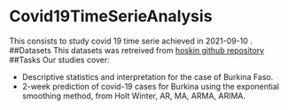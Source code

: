 # Covid19TimeSerieAnalysis
This consists to study covid 19 time serie achieved in 2021-09-10 .
##Datasets
This datasets was retreived from [hoskin github repository](https://github.com/CSSEGISandData/COVID-19/tree/master/csse_covid_19_data)
##Tasks
Our studies cover:
+ Descriptive statistics and interpretation for the case of Burkina Faso.
+ 2-week prediction of covid-19 cases for Burkina using the
exponential smoothing method, from Holt Winter, AR, MA, ARMA, ARIMA.